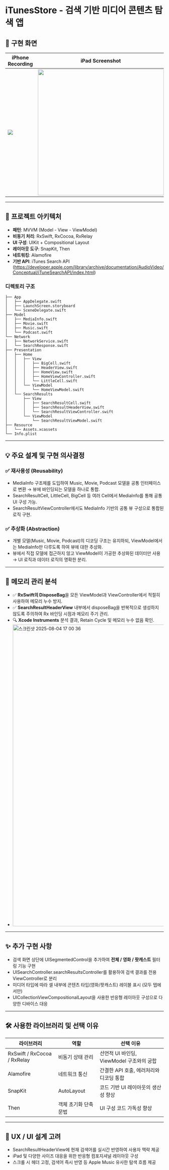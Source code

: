 # **iTunesStore - 검색 기반 미디어 콘텐츠 탐색 앱**

## **📸 구현 화면**

| iPhone Recording | iPad Screenshot |
|------------------|-----------------|
| <img src="https://github.com/user-attachments/assets/7f2d1950-9882-4434-bcd8-4934b78477f7"/> | <img src="https://github.com/user-attachments/assets/43d9702b-6e55-496f-bbf8-04d9b0ca5a40" height="400px" /> |


---

## **📐 프로젝트 아키텍처**

- **패턴**: MVVM (Model - View - ViewModel)
- **비동기 처리**: RxSwift, RxCocoa, RxRelay
- **UI 구성**: UIKit + Compositional Layout
- **레이아웃 도구**: SnapKit, Then
- **네트워킹**: Alamofire
- **기반 API**: iTunes Search API (https://developer.apple.com/library/archive/documentation/AudioVideo/Conceptual/iTuneSearchAPI/index.html)

### **디렉토리 구조**

```
├── App
│   ├── AppDelegate.swift
│   ├── LaunchScreen.storyboard
│   └── SceneDelegate.swift
├── Model
│   ├── MediaInfo.swift
│   ├── Movie.swift
│   ├── Music.swift
│   └── Podcast.swift
└── Network
│   ├── NetworkService.swift
│   └── SearchResponse.swift
├── Presentation
│   ├── Home
│   │   ├── View
│   │   │   ├── BigCell.swift
│   │   │   ├── HeaderView.swift
│   │   │   ├── HomeView.swift
│   │   │   ├── HomeViewController.swift
│   │   │   └── LittleCell.swift
│   │   └── ViewModel
│   │       └── HomeViewModel.swift
│   └── SearchResults
│       ├── View
│       │   ├── SearchResultCell.swift
│       │   ├── SearchResultHeaderView.swift
│       │   └── SearchResultViewController.swift
│       └── ViewModel
│           └── SearchResultViewModel.swift
├── Resource
│   └── Assets.xcassets
└── Info.plist
```

---

## **💡 주요 설계 및 구현 의사결정**

### **✅ 재사용성 (Reusability)**

- MediaInfo 구조체를 도입하여 Music, Movie, Podcast 모델을 공통 인터페이스로 변환 → 뷰에 바인딩되는 모델을 하나로 통합.
- SearchResultCell, LittleCell, BigCell 등 여러 Cell에서 MediaInfo를 통해 공통 UI 구성 가능.
- SearchResultViewController에서도 MediaInfo 기반의 공통 뷰 구성으로 통합된 로직 구현.

### **✅ 추상화 (Abstraction)**

- 개별 모델(Music, Movie, Podcast)의 디코딩 구조는 유지하되, ViewModel에서는 MediaInfo만 다루도록 하여 뷰에 대한 추상화.
- 뷰에서 직접 모델에 접근하지 않고 ViewModel이 가공한 추상화된 데이터만 사용 → UI 로직과 데이터 로직의 명확한 분리.

---

## **🧠 메모리 관리 분석**

- ✅ **RxSwift의 DisposeBag**을 모든 ViewModel과 ViewController에서 적절히 사용하여 메모리 누수 방지.
- ✅ **SearchResultHeaderView** 내부에서 disposeBag을 반복적으로 생성하지 않도록 주의하여 Rx 바인딩 시점과 메모리 주기 관리.
- 🔍 **Xcode Instruments** 분석 결과, Retain Cycle 및 메모리 누수 없음 확인.
- <img width="1317" height="957" alt="스크린샷 2025-08-04 17 00 36" src="https://github.com/user-attachments/assets/d5765082-07a4-4b34-9c83-46d39ae91e6b" />


---

## **✨ 추가 구현 사항**

- 검색 화면 상단에 UISegmentedControl을 추가하여 **전체 / 영화 / 팟캐스트** 필터링 기능 구현
- UISearchController.searchResultsController를 활용하여 검색 결과를 전용 ViewController로 분리
- 미디어 타입에 따라 셀 내부에 콘텐츠 타입(영화/팟캐스트) 레이블 표시 (모두 탭에서만)
- UICollectionViewCompositionalLayout을 사용한 반응형 레이아웃 구성으로 다양한 디바이스 대응

---

## **🛠 사용한 라이브러리 및 선택 이유**

| **라이브러리** | **역할** | **선택 이유** |
| --- | --- | --- |
| RxSwift / RxCocoa / RxRelay | 비동기 상태 관리 | 선언적 UI 바인딩, ViewModel 구조와의 궁합 |
| Alamofire | 네트워크 통신 | 간결한 API 호출, 에러처리와 디코딩 통합 |
| SnapKit | AutoLayout | 코드 기반 UI 레이아웃의 생산성 향상 |
| Then | 객체 초기화 단축 문법 | UI 구성 코드 가독성 향상 |

---

## **📱 UX / UI 설계 고려**

- SearchResultHeaderView에 현재 검색어를 실시간 반영하여 사용자 맥락 제공
- iPad 및 다양한 사이즈 대응을 위한 반응형 컴포지셔널 레이아웃 구성
- 스크롤 시 헤더 고정, 검색어 즉시 반영 등 Apple Music 유사한 탐색 흐름 제공
